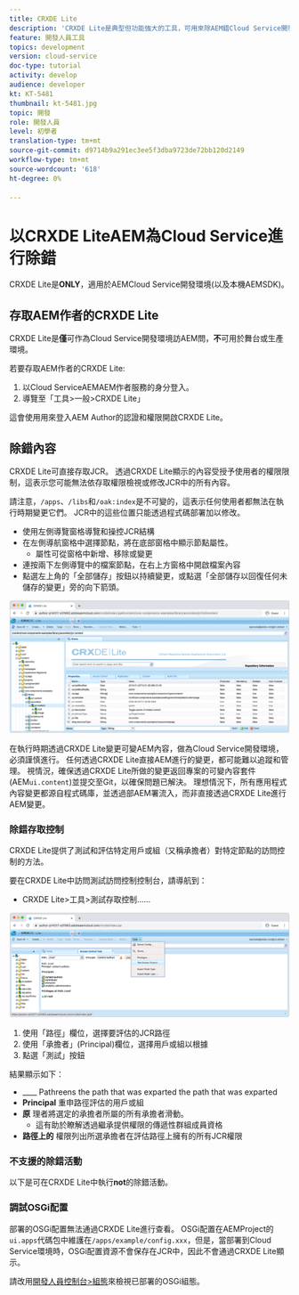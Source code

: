 ```yaml
---
title: CRXDE Lite
description: 'CRXDE Lite是典型但功能強大的工具，可用來除AEM錯Cloud Service開發人員環境。 CRXDE Lite提供一套功能，可協助除錯以檢查所有資源和屬性、控制JCR的可變部分並調查權限。 '
feature: 開發人員工具
topics: development
version: cloud-service
doc-type: tutorial
activity: develop
audience: developer
kt: KT-5481
thumbnail: kt-5481.jpg
topic: 開發
role: 開發人員
level: 初學者
translation-type: tm+mt
source-git-commit: d9714b9a291ec3ee5f3dba9723de72bb120d2149
workflow-type: tm+mt
source-wordcount: '618'
ht-degree: 0%

---
```



# 以CRXDE LiteAEM為Cloud Service進行除錯

CRXDE Lite是&#x200B;__ONLY__，適用於AEMCloud Service開發環境(以及本機AEMSDK)。

## 存取AEM作者的CRXDE Lite

CRXDE Lite是&#x200B;__僅__&#x200B;可作為Cloud Service開發環境訪AEM問，__不__&#x200B;可用於舞台或生產環境。

若要存取AEM作者的CRXDE Lite:

1. 以Cloud ServiceAEMAEM作者服務的身分登入。
1. 導覽至「工具>一般>CRXDE Lite」

這會使用用來登入AEM Author的認證和權限開啟CRXDE Lite。

## 除錯內容

CRXDE Lite可直接存取JCR。 透過CRXDE Lite顯示的內容受授予使用者的權限限制，這表示您可能無法依存取權限檢視或修改JCR中的所有內容。

請注意，`/apps`、`/libs`和`/oak:index`是不可變的，這表示任何使用者都無法在執行時期變更它們。 JCR中的這些位置只能透過程式碼部署加以修改。

+ 使用左側導覽窗格導覽和操控JCR結構
+ 在左側導航窗格中選擇節點，將在底部窗格中顯示節點屬性。
   + 屬性可從窗格中新增、移除或變更
+ 連按兩下左側導覽中的檔案節點，在右上方窗格中開啟檔案內容
+ 點選左上角的「全部儲存」按鈕以持續變更，或點選「全部儲存以回復任何未儲存的變更」旁的向下箭頭。

![CRXDE Lite-除錯內容](./assets/crxde-lite/debugging-content.png)

在執行時期透過CRXDE Lite變更可變AEM內容，做為Cloud Service開發環境，必須謹慎進行。
任何透過CRXDE Lite直接AEM進行的變更，都可能難以追蹤和管理。 視情況，確保透過CRXDE Lite所做的變更返回專案的可變內容套件(AEM`ui.content`)並提交至Git，以確保問題已解決。 理想情況下，所有應用程式內容變更都源自程式碼庫，並透過部AEM署流入，而非直接透過CRXDE Lite進行AEM變更。

### 除錯存取控制

CRXDE Lite提供了測試和評估特定用戶或組（又稱承擔者）對特定節點的訪問控制的方法。

要在CRXDE Lite中訪問測試訪問控制控制台，請導航到：

+ CRXDE Lite>工具>測試存取控制……

![CRXDE Lite-測試訪問控制](./assets/crxde-lite/permissions__test-access-control.png)

1. 使用「路徑」欄位，選擇要評估的JCR路徑
1. 使用「承擔者」(Principal)欄位，選擇用戶或組以根據
1. 點選「測試」按鈕

結果顯示如下：

+ ____ Pathreens the path that was exparted the path that was exparted
+ __Principal__ 重申路徑評估的用戶或組
+ __原__ 理者將選定的承擔者所屬的所有承擔者滑動。
   + 這有助於瞭解透過繼承提供權限的傳遞性群組成員資格
+ __路徑上的__ 權限列出所選承擔者在評估路徑上擁有的所有JCR權限

### 不支援的除錯活動

以下是可在CRXDE Lite中執行&#x200B;__not__&#x200B;的除錯活動。

### 調試OSGi配置

部署的OSGi配置無法通過CRXDE Lite進行查看。 OSGi配置在AEMProject的`ui.apps`代碼包中維護在`/apps/example/config.xxx`，但是，當部署到Cloud Service環境時，OSGi配置資源不會保存在JCR中，因此不會通過CRXDE Lite顯示。

請改用[開發人員控制台>組態](./developer-console.md#configurations)來檢視已部署的OSGi組態。
